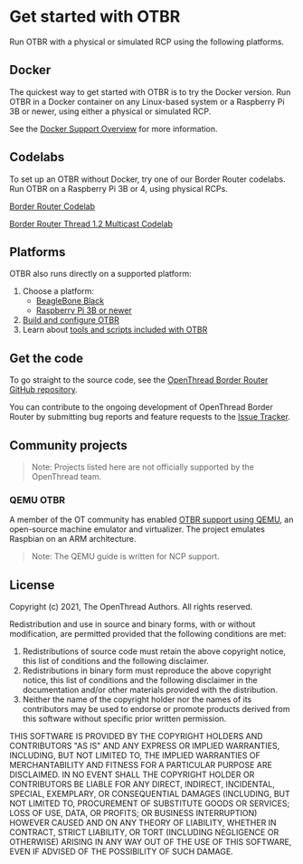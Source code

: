 # Get started with OTBR

Run OTBR with a physical or simulated RCP using the following platforms.

## Docker

The quickest way to get started with OTBR is to try the Docker version. Run OTBR
in a Docker container on any Linux-based system or a Raspberry Pi 3B or newer,
using either a physical or simulated RCP.

See the [Docker Support Overview](docker/index.md) for more
information.

## Codelabs

To set up an OTBR without Docker, try one of our Border Router codelabs. Run
OTBR on a Raspberry Pi 3B or 4, using physical RCPs.

<a class="button button-primary"
   href="https://openthread.io/codelabs/openthread-border-router/">Border Router
  Codelab</a>

<a class="button button-primary"
   href="https://openthread.io/codelabs/openthread-border-router-ipv6-multicast">Border Router Thread
  1.2 Multicast Codelab</a>


## Platforms

OTBR also runs directly on a supported platform:

1.  Choose a platform:
    *   [BeagleBone Black](beaglebone-black.md)
    *   [Raspberry Pi 3B or newer](raspberry-pi.md)
1.  [Build and configure OTBR](build.md)
1.  Learn about [tools and scripts included with
    OTBR](tools.md)

## Get the code

To go straight to the source code, see the
[OpenThread Border Router GitHub repository](https://github.com/openthread/ot-br-posix).

You can contribute to the ongoing development of OpenThread Border Router by
submitting bug reports and feature requests to the [Issue
Tracker](https://github.com/openthread/ot-br-posix/issues).

## Community projects

> Note: Projects listed here are not officially supported by the OpenThread team.

### QEMU OTBR

A member of the OT community has enabled [OTBR support using
QEMU](https://github.com/ERNE196077/qemu_openthread_borderrouter), an
open-source machine emulator and virtualizer. The project emulates Raspbian on
an ARM architecture.

> Note: The QEMU guide is written for NCP support.

## License

Copyright (c) 2021, The OpenThread Authors.
All rights reserved.

Redistribution and use in source and binary forms, with or without
modification, are permitted provided that the following conditions are met:
1. Redistributions of source code must retain the above copyright
   notice, this list of conditions and the following disclaimer.
2. Redistributions in binary form must reproduce the above copyright
   notice, this list of conditions and the following disclaimer in the
   documentation and/or other materials provided with the distribution.
3. Neither the name of the copyright holder nor the
   names of its contributors may be used to endorse or promote products
   derived from this software without specific prior written permission.

THIS SOFTWARE IS PROVIDED BY THE COPYRIGHT HOLDERS AND CONTRIBUTORS "AS IS"
AND ANY EXPRESS OR IMPLIED WARRANTIES, INCLUDING, BUT NOT LIMITED TO, THE
IMPLIED WARRANTIES OF MERCHANTABILITY AND FITNESS FOR A PARTICULAR PURPOSE
ARE DISCLAIMED. IN NO EVENT SHALL THE COPYRIGHT HOLDER OR CONTRIBUTORS BE
LIABLE FOR ANY DIRECT, INDIRECT, INCIDENTAL, SPECIAL, EXEMPLARY, OR
CONSEQUENTIAL DAMAGES (INCLUDING, BUT NOT LIMITED TO, PROCUREMENT OF
SUBSTITUTE GOODS OR SERVICES; LOSS OF USE, DATA, OR PROFITS; OR BUSINESS
INTERRUPTION) HOWEVER CAUSED AND ON ANY THEORY OF LIABILITY, WHETHER IN
CONTRACT, STRICT LIABILITY, OR TORT (INCLUDING NEGLIGENCE OR OTHERWISE)
ARISING IN ANY WAY OUT OF THE USE OF THIS SOFTWARE, EVEN IF ADVISED OF THE
POSSIBILITY OF SUCH DAMAGE.
